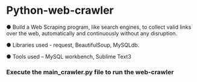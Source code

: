 # Python-web-crawler

●	Build a Web Scraping program, like search engines, to collect valid links over the web, automatically and continuously without any disruption.   

●	Libraries used - request, BeautifulSoup, MySQLdb.

●	Tools used – MySQL workbench, Sublime Text3


### Execute the main_crawler.py file to run the web-crawler
